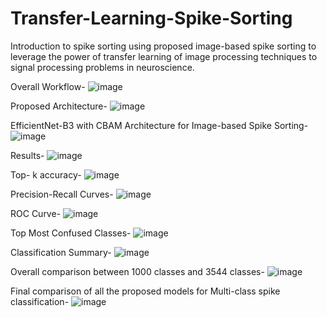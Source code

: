 # Transfer-Learning-Spike-Sorting
Introduction to spike sorting using proposed image-based spike sorting to leverage the power of transfer learning of image processing techniques to signal processing problems in neuroscience. 

Overall Workflow- 
![image](https://github.com/user-attachments/assets/5838c9d6-fe3d-4dfc-be89-29dfd9d4dbd5)


Proposed Architecture-
![image](https://github.com/user-attachments/assets/1e768675-86fd-4ee4-be49-d9674272a078)


EfficientNet-B3 with CBAM Architecture for Image-based Spike Sorting-
![image](https://github.com/user-attachments/assets/58553cd3-4c50-4e89-89b6-ce6788f3fc72)


Results- 
![image](https://github.com/user-attachments/assets/fa3a3d41-e86a-4ad8-a798-6878dfbe2e42)

Top- k accuracy-
![image](https://github.com/user-attachments/assets/594ecb11-b047-401f-ae64-2e1b897b57f8)

Precision-Recall Curves-
![image](https://github.com/user-attachments/assets/dabf7a15-90f9-4eaf-8190-86ebcb56f5e7)

ROC Curve- 
![image](https://github.com/user-attachments/assets/8b3fbde3-cf04-4409-b9f2-74e2023a5fc9)

Top Most Confused Classes- 
![image](https://github.com/user-attachments/assets/e79d852c-f3ba-4984-88ba-17b0fd7230e8)

Classification Summary-
![image](https://github.com/user-attachments/assets/6853a3ae-da5e-431e-9f98-b40ab927106a)


Overall comparison between 1000 classes and 3544 classes- 
![image](https://github.com/user-attachments/assets/29384664-eaa8-45ea-9228-14da2e33e23b)

Final comparison of all the proposed models for Multi-class spike classification-
![image](https://github.com/user-attachments/assets/39518711-ee5f-4a3d-ab01-1ec1996922f2)








